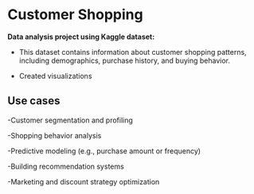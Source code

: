 <h1>Customer Shopping</h1>

<b> Data analysis project using Kaggle dataset:</b>

- This dataset contains information about customer shopping patterns, including demographics, purchase history, and buying behavior.

- Created visualizations

<h2>Use cases</h2>

-Customer segmentation and profiling

-Shopping behavior analysis

-Predictive modeling (e.g., purchase amount or frequency)

-Building recommendation systems

-Marketing and discount strategy optimization
